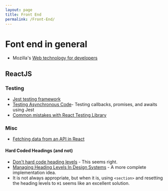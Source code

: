 ```yaml
---
layout: page
title: Front End
permalink: /Front-End/
---
```

# Font end in general

- Mozilla's [Web technology for developers](https://developer.mozilla.org/en-US/docs/Web)

## ReactJS

### Testing

- [Jest testing framework](https://jestjs.io)
- [Testing Asynchronous Code](https://jestjs.io/docs/en/asynchronous)- Testing callbacks, promises, and awaits using Jest
- [Common mistakes with React Testing Library](https://kentcdodds.com/blog/common-mistakes-with-react-testing-library)

### Misc

- [Fetching data from an API in React](https://www.robinwieruch.de/react-fetching-data)

#### Hard Coded Headings (and not)

- [Don't hard code heading levels](https://dev.to/s_aitchison/psa-stop-hard-coding-heading-levels-in-your-react-components-2ekp) -
  This seems right.
- [Managing Heading Levels In Design Systems](https://medium.com/@Heydon/managing-heading-levels-in-design-systems-18be9a746fa3) -
  A more complete implementation idea.
- It is not always appropriate, but when it is,
  using `<section>` and resetting the heading levels to `H1` seems like an excellent solution.
